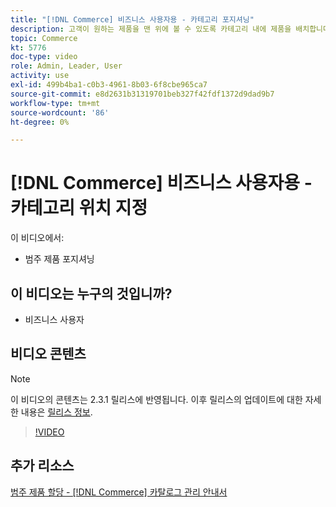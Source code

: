 ```yaml
---
title: "[!DNL Commerce] 비즈니스 사용자용 - 카테고리 포지셔닝"
description: 고객이 원하는 제품을 맨 위에 볼 수 있도록 카테고리 내에 제품을 배치합니다.
topic: Commerce
kt: 5776
doc-type: video
role: Admin, Leader, User
activity: use
exl-id: 499b4ba1-c0b3-4961-8b03-6f8cbe965ca7
source-git-commit: e8d2631b31319701beb327f42fdf1372d9dad9b7
workflow-type: tm+mt
source-wordcount: '86'
ht-degree: 0%

---
```


# [!DNL Commerce] 비즈니스 사용자용 - 카테고리 위치 지정

이 비디오에서:

- 범주 제품 포지셔닝

## 이 비디오는 누구의 것입니까?

- 비즈니스 사용자

## 비디오 콘텐츠

>[!NOTE]
>
>이 비디오의 콘텐츠는 2.3.1 릴리스에 반영됩니다. 이후 릴리스의 업데이트에 대한 자세한 내용은 [릴리스 정보](https://experienceleague.adobe.com/docs/commerce-operations/release/notes/overview.html).

>[!VIDEO](https://video.tv.adobe.com/v/36187?quality=12&learn=on)

## 추가 리소스

[범주 제품 할당 - [!DNL Commerce] 카탈로그 관리 안내서](https://experienceleague.adobe.com/docs/commerce-admin/catalog/categories/products-in-category/categories-product-assignments.html)
